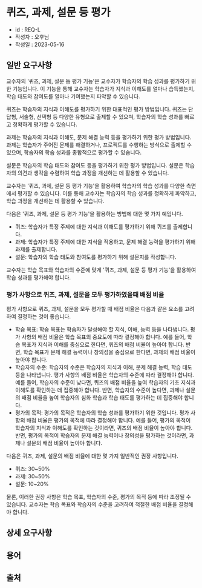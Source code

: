 # 퀴즈, 과제, 설문 등 평가

- id : REQ-L
- 작성자 : 오후님
- 작성일 : 2023-05-16

## 일반 요구사항
교수자의 '퀴즈, 과제, 설문 등 평가 기능'은 교수자가 학습자의 학습 성과를 평가하기 위한 기능입니다. 이 기능을 통해 교수자는 학습자가 지식과 이해도를 얼마나 습득했는지, 학습 태도와 참여도를 얼마나 기여했는지 파악할 수 있습니다.

퀴즈는 학습자의 지식과 이해도를 평가하기 위한 대표적인 평가 방법입니다. 퀴즈는 단답형, 서술형, 선택형 등 다양한 유형으로 출제할 수 있으며, 학습자의 학습 성과를 빠르고 정확하게 평가할 수 있습니다.

과제는 학습자의 지식과 이해도, 문제 해결 능력 등을 평가하기 위한 평가 방법입니다. 과제는 학습자가 주어진 문제를 해결하거나, 프로젝트를 수행하는 방식으로 출제할 수 있으며, 학습자의 학습 성과를 종합적으로 평가할 수 있습니다.

설문은 학습자의 학습 태도와 참여도 등을 평가하기 위한 평가 방법입니다. 설문은 학습자의 의견과 생각을 수렴하여 학습 과정을 개선하는 데 활용할 수 있습니다.

교수자는 '퀴즈, 과제, 설문 등 평가 기능'을 활용하여 학습자의 학습 성과를 다양한 측면에서 평가할 수 있습니다. 이를 통해 교수자는 학습자의 학습 성과를 정확하게 파악하고, 학습 과정을 개선하는 데 활용할 수 있습니다.

다음은 '퀴즈, 과제, 설문 등 평가 기능'을 활용하는 방법에 대한 몇 가지 예입니다.

- 퀴즈: 학습자가 특정 주제에 대한 지식과 이해도를 평가하기 위해 퀴즈를 출제합니다.
- 과제: 학습자가 특정 주제에 대한 지식을 적용하고, 문제 해결 능력을 평가하기 위해 과제를 출제합니다.
- 설문: 학습자의 학습 태도와 참여도를 평가하기 위해 설문지를 작성합니다.

교수자는 학습 목표와 학습자의 수준에 맞게 '퀴즈, 과제, 설문 등 평가 기능'을 활용하여 학습 성과를 평가해야 합니다.

### 평가 사항으로 퀴즈, 과제, 설문을 모두 평가하였을때 배점 비율
평가 사항으로 퀴즈, 과제, 설문을 모두 평가할 때 배점 비율은 다음과 같은 요소를 고려하여 결정하는 것이 좋습니다.

- 학습 목표: 학습 목표는 학습자가 달성해야 할 지식, 이해, 능력 등을 나타냅니다. 평가 사항의 배점 비율은 학습 목표의 중요도에 따라 결정해야 합니다. 예를 들어, 학습 목표가 지식과 이해를 중심으로 한다면, 퀴즈의 배점 비율이 높아야 합니다. 반면, 학습 목표가 문제 해결 능력이나 창의성을 중심으로 한다면, 과제의 배점 비율이 높아야 합니다.
- 학습자의 수준: 학습자의 수준은 학습자의 지식과 이해, 문제 해결 능력, 학습 태도 등을 나타냅니다. 평가 사항의 배점 비율은 학습자의 수준에 따라 결정해야 합니다. 예를 들어, 학습자의 수준이 낮다면, 퀴즈의 배점 비율을 높여 학습자의 기초 지식과 이해도를 확인하는 데 집중해야 합니다. 반면, 학습자의 수준이 높다면, 과제나 설문의 배점 비율을 높여 학습자의 심화 학습과 학습 태도를 평가하는 데 집중해야 합니다.
- 평가의 목적: 평가의 목적은 학습자의 학습 성과를 평가하기 위한 것입니다. 평가 사항의 배점 비율은 평가의 목적에 따라 결정해야 합니다. 예를 들어, 평가의 목적이 학습자의 지식과 이해도를 확인하는 것이라면, 퀴즈의 배점 비율이 높아야 합니다. 반면, 평가의 목적이 학습자의 문제 해결 능력이나 창의성을 평가하는 것이라면, 과제나 설문의 배점 비율이 높아야 합니다.
    

다음은 퀴즈, 과제, 설문의 배점 비율에 대한 몇 가지 일반적인 권장 사항입니다.

- 퀴즈: 30~50%
- 과제: 30~50%
- 설문: 10~20%

물론, 이러한 권장 사항은 학습 목표, 학습자의 수준, 평가의 목적 등에 따라 조정될 수 있습니다. 교수자는 학습 목표와 학습자의 수준을 고려하여 적절한 배점 비율을 결정해야 합니다.

## 상세 요구사항


## 용어 


## 출처 



